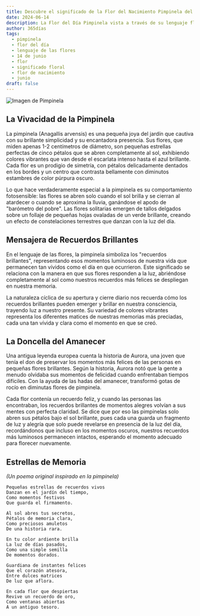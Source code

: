 ```yaml
---
title: Descubre el significado de la Flor del Nacimiento Pimpinela del 14 de junio
date: 2024-06-14
description: La Flor del Día Pimpinela vista a través de su lenguaje floral e historias
author: 365días
tags:
  - pimpinela
  - flor del día
  - lenguaje de las flores
  - 14 de junio
  - flor
  - significado floral
  - flor de nacimiento
  - junio
draft: false
---
```


![Imagen de Pimpinela](https://cdn.pixabay.com/photo/2016/03/14/07/44/scarlet-pimpernel-1255079_960_720.jpg#center#center)


## La Vivacidad de la Pimpinela

La pimpinela (Anagallis arvensis) es una pequeña joya del jardín que cautiva con su brillante simplicidad y su encantadora presencia. Sus flores, que miden apenas 1-2 centímetros de diámetro, son pequeñas estrellas perfectas de cinco pétalos que se abren completamente al sol, exhibiendo colores vibrantes que van desde el escarlata intenso hasta el azul brillante. Cada flor es un prodigio de simetría, con pétalos delicadamente dentados en los bordes y un centro que contrasta bellamente con diminutos estambres de color púrpura oscuro.

Lo que hace verdaderamente especial a la pimpinela es su comportamiento fotosensible: las flores se abren solo cuando el sol brilla y se cierran al atardecer o cuando se aproxima la lluvia, ganándose el apodo de "barómetro del pobre". Las flores solitarias emergen de tallos delgados sobre un follaje de pequeñas hojas ovaladas de un verde brillante, creando un efecto de constelaciones terrestres que danzan con la luz del día.

## Mensajera de Recuerdos Brillantes

En el lenguaje de las flores, la pimpinela simboliza los "recuerdos brillantes", representando esos momentos luminosos de nuestra vida que permanecen tan vívidos como el día en que ocurrieron. Este significado se relaciona con la manera en que sus flores responden a la luz, abriéndose completamente al sol como nuestros recuerdos más felices se despliegan en nuestra memoria.

La naturaleza cíclica de su apertura y cierre diario nos recuerda cómo los recuerdos brillantes pueden emerger y brillar en nuestra consciencia, trayendo luz a nuestro presente. Su variedad de colores vibrantes representa los diferentes matices de nuestras memorias más preciadas, cada una tan vívida y clara como el momento en que se creó.

## La Doncella del Amanecer

Una antigua leyenda europea cuenta la historia de Aurora, una joven que tenía el don de preservar los momentos más felices de las personas en pequeñas flores brillantes. Según la historia, Aurora notó que la gente a menudo olvidaba sus momentos de felicidad cuando enfrentaban tiempos difíciles. Con la ayuda de las hadas del amanecer, transformó gotas de rocío en diminutas flores de pimpinela.

Cada flor contenía un recuerdo feliz, y cuando las personas las encontraban, los recuerdos brillantes de momentos alegres volvían a sus mentes con perfecta claridad. Se dice que por eso las pimpinelas solo abren sus pétalos bajo el sol brillante, pues cada una guarda un fragmento de luz y alegría que solo puede revelarse en presencia de la luz del día, recordándonos que incluso en los momentos oscuros, nuestros recuerdos más luminosos permanecen intactos, esperando el momento adecuado para florecer nuevamente.

## Estrellas de Memoria
*(Un poema original inspirado en la pimpinela)*

```
Pequeñas estrellas de recuerdos vivos
Danzan en el jardín del tiempo,
Como momentos festivos
Que guarda el firmamento.

Al sol abres tus secretos,
Pétalos de memoria clara,
Como preciosos amuletos
De una historia rara.

En tu color ardiente brilla
La luz de días pasados,
Como una simple semilla
De momentos dorados.

Guardiana de instantes felices
Que el corazón atesora,
Entre dulces matrices
De luz que aflora.

En cada flor que despiertas
Revive un recuerdo de oro,
Como ventanas abiertas
A un antiguo tesoro.
```